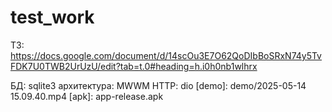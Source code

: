 # test_work

ТЗ: https://docs.google.com/document/d/14scOu3E7O62QoDIbBoSRxN74y5TvFDK7U0TWB2UrUzU/edit?tab=t.0#heading=h.i0h0nb1wlhrx

БД: sqlite3
архитектура: MWWM
HTTP: dio
[demo]: demo/2025-05-14 15.09.40.mp4
[apk]: app-release.apk
